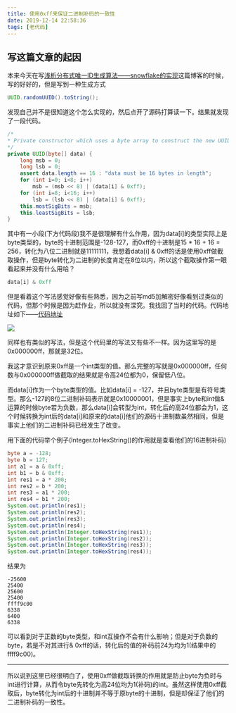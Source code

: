 ```yaml
---
title: 使用0xff来保证二进制补码的一致性
date: 2019-12-14 22:58:36
tags: [老代码]
---
```

## 写这篇文章的起因
本来今天在写[浅析分布式唯一ID生成算法——snowflake的实现](https://ayang818.gitee.io/blog/2019/12/14/%E5%86%99%E5%86%99%E5%88%86%E5%B8%83%E5%BC%8F%E5%94%AF%E4%B8%80ID-snowflake%E7%AE%97%E6%B3%95%E7%9A%84%E5%AE%9E%E7%8E%B0/)这篇博客的时候，写的好好的，但是写到一种生成方式
```java
UUID.randomUUID().toString();
```
发现自己并不是很知道这个怎么实现的，然后点开了源码打算读一下。结果就发现了一段代码。
```java
/*
* Private constructor which uses a byte array to construct the new UUID.
*/
private UUID(byte[] data) {
    long msb = 0;
    long lsb = 0;
    assert data.length == 16 : "data must be 16 bytes in length";
    for (int i=0; i<8; i++)
        msb = (msb << 8) | (data[i] & 0xff);
    for (int i=8; i<16; i++)
        lsb = (lsb << 8) | (data[i] & 0xff);
    this.mostSigBits = msb;
    this.leastSigBits = lsb;
}
```
其中有一小段(下方代码段)我不是很理解有什么作用，因为data[i]的类型实际上是byte类型的，byte的十进制范围是-128-127，而0xff的十进制是15 * 16 + 16 = 256，转化为八位二进制就是11111111，我想着data[i] & 0xff的话是使用0xff做截取操作，但是byte转化为二进制的长度肯定在8位以内，所以这个截取操作第一眼看起来并没有什么用哈？
```java
data[i] & 0xff
```

<!-- more -->

但是看着这个写法感觉好像有些熟悉，因为之前写md5加解密好像看到过类似的代码，但那个时候是因为赶作业，所以就没有深究。我找回了当时的代码。代码地址如下——[代码地址](https://github.com/ayang818/GoopigeonTranslate/blob/master/app/src/main/java/com/example/finalwork/MainActivity.java#L206)

![](1.png)

同样也有类似的写法，但是这个代码里的写法又有些不一样。因为这里写的是0x000000ff，那就是32位。

我这才意识到原来0xff是一个int类型的值。那么完整的写就是0x000000ff，任何数与0x000000ff做截取的结果就是令高24位都为0，保留低八位。

而data[i]作为一个byte类型的值。比如data[i] = -127，并且byte类型是有符号类型。那么-127的8位二进制补码表示就是0x10000001，但是事实上byte和int做&运算的时候byte若为负数，那么data[i]会转型为int，转化后的高24位都会为1，这个时候转换为int后的data[i]和原来的data[i]他们的源码十进制数虽然相同，但是事实上他们的二进制补码已经发生了改变。

用下面的代码举个例子(Integer.toHexString()的作用就是查看他们的16进制补码)
```java
byte a = -128;
byte b = 127;
int a1 = a & 0xff;
int b1 = b & 0xff;
int res1 = a * 200;
int res2 = b * 200;
int res3 = a1 * 200;
int res4 = b1 * 200;
System.out.println(res1);
System.out.println(res2);
System.out.println(res3);
System.out.println(res4);
System.out.println(Integer.toHexString(res1));
System.out.println(Integer.toHexString(res2));
System.out.println(Integer.toHexString(res3));
System.out.println(Integer.toHexString(res4));
```
结果为
```
-25600
25400
25600
25400
ffff9c00
6338
6400
6338
```
可以看到对于正数的byte类型，和int互操作不会有什么影响；但是对于负数的byte，若是不对其进行& 0xff的话，转化后的值的补码前24为均为1(结果中的ffff9c00)。

---
所以说到这里已经很明白了，使用0xff做截取转换的作用就是防止byte为负时与int进行计算，从而令byte先转化为高24位均为1(补码)的int。虽然这样使用0xff截取后，byte转化为int后的十进制并不等于原byte的十进制，但是却保证了他们的二进制补码的一致性。